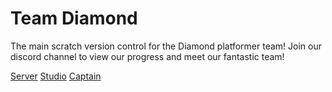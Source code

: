 # Team Diamond
The main scratch version control for the Diamond platformer team!
Join our discord channel to view our progress and meet our fantastic team!

[Server](https://discord.gg/67ty6DnJbe)
[Studio](https://scratch.mit.edu/studios/29378758/activity)
[Captain](https://scratch.mit.edu/users/nodexninja/)
